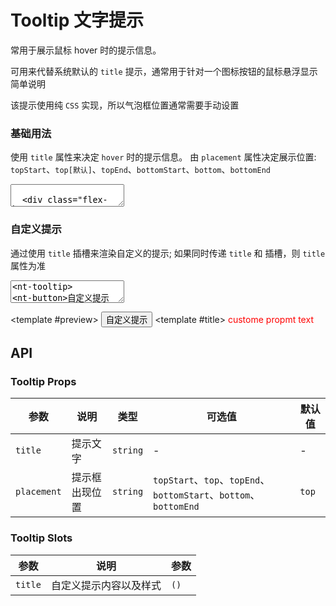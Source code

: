# Tooltip 文字提示

常用于展示鼠标 hover 时的提示信息。

可用来代替系统默认的 `title` 提示，通常用于针对一个图标按钮的鼠标悬浮显示简单说明

该提示使用纯 `CSS` 实现，所以气泡框位置通常需要手动设置

### 基础用法

使用 `title` 属性来决定 `hover` 时的提示信息。 由 `placement` 属性决定展示位置: `topStart`、`top[默认]`、`topEnd`、`bottomStart`、`bottom`、`bottomEnd`

<ClientOnly><CodePreview>
<textarea lang="vue-html">

  <div class="flex-between">
    <nt-tooltip placement="topStart" title="prompt text">
      <nt-button>topStart</nt-button>
    </nt-tooltip>
    <nt-tooltip placement="top" title="prompt text">
      <nt-button>top</nt-button>
    </nt-tooltip>
    <nt-tooltip placement="topEnd" title="prompt text">
      <nt-button>topEnd</nt-button>
    </nt-tooltip>
  </div>
  <div class="flex-between mt-15">
    <nt-tooltip placement="bottomStart" title="prompt text">
      <nt-button>bottomStart</nt-button>
    </nt-tooltip>
    <nt-tooltip placement="bottom" title="prompt text">
      <nt-button>bottom</nt-button>
    </nt-tooltip>
    <nt-tooltip placement="bottomEnd" title="prompt text">
      <nt-button>bottomEnd</nt-button>
    </nt-tooltip>
  </div>
  </textarea>
</CodePreview></ClientOnly>

### 自定义提示

通过使用 `title` 插槽来渲染自定义的提示; 如果同时传递 `title` 和 插槽，则 `title` 属性为准

<script setup>
import { Tooltip, Button } from '../../src'
</script>

<ClientOnly><CodePreview>
<textarea lang="vue-html">
<nt-tooltip>
<nt-button>自定义提示</nt-button>
<template v-slot:title>
<span style="color:red;">custome propmt text</span>
</template>
</nt-tooltip>
</textarea>
<template #preview>
<Tooltip>
<Button>自定义提示</Button>
<template #title>
<span style="color:red;">custome propmt text</span>
</template>
</Tooltip>
</template>
</CodePreview></ClientOnly>

## API

### Tooltip Props

| 参数        | 说明           | 类型     | 可选值                                                            | 默认值 |
| ----------- | -------------- | -------- | ----------------------------------------------------------------- | ------ |
| `title`     | 提示文字       | `string` | -                                                                 | -      |
| `placement` | 提示框出现位置 | `string` | `topStart`、`top`、`topEnd`、`bottomStart`、`bottom`、`bottomEnd` | `top`  |

### Tooltip Slots

| 参数    | 说明                   | 参数 |
| ------- | ---------------------- | ---- |
| `title` | 自定义提示内容以及样式 | `()` |
